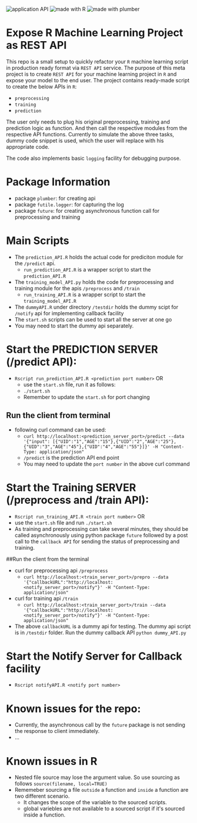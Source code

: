   <img src="https://img.shields.io/badge/application-REST%20API-yellow.svg?style=flat-square" alt="application API">  <img src="https://img.shields.io/badge/language-R-green.svg?style=flat-square" alt="made with R"> <img src="https://img.shields.io/badge/package-Plumber-blue.svg?style=flat" alt="made with plumber">

# Expose R Machine Learning Project as REST API

This repo is a small setup to quickly refactor your `R` machine learning script in production ready format via `REST API` service.
The purpose of this meta project is to create `REST API` for your machine learning project in `R` and expose your model
to the end user. The project contains ready-made script to create the below APIs in `R`:

- `preprocessing` 
- `training`
- `prediction`

The user only needs to plug his original preprocessing, training and prediction logic as
function. And then call the respective modules from the respective API functions. Currently to simulate the above three tasks, dummy
code snippet is used, which the user will replace with his appropriate code. 
 
The code also implements basic `logging` facility for debugging purpose.



# Package Information


+ package `plumber`: for creating api
+ package `futile.logger`: for capturing the log
+ package `future`: for creating asynchronous function call for preprocessing and training

# Main Scripts


+ The `prediction_API.R` holds the actual code for prediciton module for the `/predict` api.
  + `run_prediction_API.R` is a wrapper script to start the `prediction_API.R`
+ The `training_model_API.py` holds the code for preprocessing and training module for the apis `/preprocess` and `/train`
  + `run_training_API.R` is a wrapper script to start the `training_model_API.R`
+ The `dummyAPI.R` under directory `/testdir` holds the dummy scipt for `/notify` api for implementing callback facility
+ The `start.sh` scripts can be used to start all the server at one go
+ You may need to start the dummy api separately.


# Start the PREDICTION SERVER (/predict API):


+ `Rscript run_prediction_API.R <prediction port number>` OR
  + use the `start.sh` file, run it as follows:
   + `./start.sh`
   + Remember to update the `start.sh` for port changing
## Run the client from terminal
  + following curl command can be used:
    + `curl http://localhost:<prediction_server_port>/predict --data '{"input": [{"UID":"1","AGE":"15"},{"UID":"2","AGE":"25"},{"UID":"3","AGE":"45"},{"UID":"4","AGE":"55"}]}' -H "Content-Type: application/json"`
	+ `/predict` is the prediction API end point
	+ You may need to update the `port number` in the above curl command


# Start the Training SERVER (/preprocess and /train API):
  +  `Rscript run_training_API.R <train port number>` OR
  + use the `start.sh` file and run `./start.sh`
  + As training and preprocessing can take several minutes, they should be called asynchronously using python package `future` followed by a post call to the `callback API` for sending the status of preprocessing and training.

##Run the client from the terminal 
  + curl for preprocessing api `/preprocess`
    + `curl http://localhost:<train_server_port>/prepro --data '{"callbackURL":"http://localhost:<notify_server_port>/notify"}' -H "Content-Type: application/json"`
  + curl for training api `/train`
    + `curl http://localhost:<train_server_port>/train --data '{"callbackURL":"http://localhost:<notify_server_port>/notify"}' -H "Content-Type: application/json"`
  + The above `callbackURL` is a dummy api for testing. The dummy api script is in `/testdir` folder. Run the dummy callback API `python dummy_API.py`

# Start the Notify Server for Callback facility
  + `Rscript notifyAPI.R <notify port number>` 

# Known issues for the repo:
  + Currently, the asynchronous call by the `future` package is not sending the response to client immediately.
  + ...

# Known issues in R
  + Nested file source may lose the argument value. So use sourcing as follows
  `source(filename, local=TRUE)`
  + Rememeber sourcing a file `outside` a function and `inside` a function are two different scenario.
    + It changes the scope of the variable to the sourced scripts.
	+ global variebles are not available to a sourced script if it's sourced inside a function.

